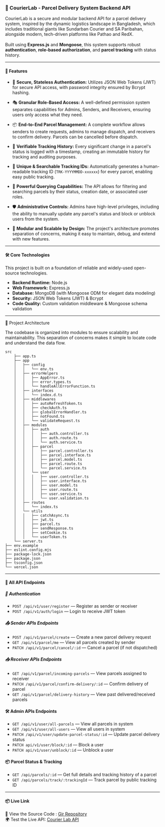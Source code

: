 
### 🚚 CourierLab - Parcel Delivery System Backend API
CourierLab is a secure and modular backend API for a parcel delivery system, inspired by the dynamic logistics landscape in Bangladesh, which includes traditional giants like Sundarban Courier and SA Paribahan, alongside modern, tech-driven platforms like Pathao and RedX.
<br/>
<br/>
 Built using **Express.js** and **Mongoose**, this system supports robust **authentication**, **role-based authorization**, and **parcel tracking** with status history.

---

#### 🚀 Features
- 🔐 **Secure, Stateless Authentication:** Utilizes JSON Web Tokens (JWT) for secure API access, with password integrity ensured by Bcrypt hashing.
- 🎭 **Granular Role-Based Access:** A well-defined permission system separates capabilities for Admins, Senders, and Receivers, ensuring users only access what they need.
- 📦 **End-to-End Parcel Management:** A complete workflow allows senders to create requests, admins to manage dispatch, and receivers to confirm delivery. Parcels can be cancelled before dispatch.

- 📜 **Verifiable Tracking History:** Every significant change in a parcel's status is logged with a timestamp, creating an immutable history for tracking and auditing purposes.

- 🧾 **Unique & Searchable Tracking IDs:** Automatically generates a human-readable tracking ID (`TRK-YYYYMMDD-xxxxxx`) for every parcel, enabling easy public tracking.

- 🔎 **Powerful Querying Capabilities:** The API allows for filtering and searching parcels by their status, creation date, or associated user roles.

- 🛡️ **Administrative Controls:** Admins have high-level privileges, including the ability to manually update any parcel's status and block or unblock users from the system.

- 🧱 **Modular and Scalable by Design:** The project's architecture promotes separation of concerns, making it easy to maintain, debug, and extend with new features.


---

#### 🛠️ Core Technologies
This project is built on a foundation of reliable and widely-used open-source technologies.
- **Backend Runtime:** Node.js
- **Web Framework:** Express.js
- **Database:** MongoDB (with Mongoose ODM for elegant data modeling)
- **Security:** JSON Web Tokens (JWT) & Bcrypt
- **Code Quality:** Custom validation middleware & Mongoose schema validation

---
📁 Project Architecture

The codebase is organized into modules to ensure scalability and maintainability. This separation of concerns makes it simple to locate code and understand the data flow.

```
src
    ├── app.ts
    ├── app
    │   ├── config
    │   │   └── env.ts
    │   ├── errorHelpers
    │   │   ├── AppError.ts
    │   │   ├── error.types.ts
    │   │   └── handleAllErrorFunction.ts
    │   ├── interfaces
    │   │   └── index.d.ts
    │   ├── middlewares
    │   │   ├── autoRefreshToken.ts
    │   │   ├── checkAuth.ts
    │   │   ├── globalErrorHandler.ts
    │   │   ├── notFound.ts
    │   │   └── validateRequest.ts
    │   ├── modules
    │   │   ├── auth
    │   │   │   ├── auth.controller.ts
    │   │   │   ├── auth.route.ts
    │   │   │   └── auth.service.ts
    │   │   ├── parcel
    │   │   │   ├── parcel.controller.ts
    │   │   │   ├── parcel.interface.ts
    │   │   │   ├── parcel.model.ts
    │   │   │   ├── parcel.route.ts
    │   │   │   └── parcel.service.ts
    │   │   └── user
    │   │   │   ├── user.controller.ts
    │   │   │   ├── user.interface.ts
    │   │   │   ├── user.model.ts
    │   │   │   ├── user.route.ts
    │   │   │   ├── user.service.ts
    │   │   │   └── user.validation.ts
    │   ├── routes
    │   │   └── index.ts
    │   └── utils
    │   │   ├── catchAsync.ts
    │   │   ├── jwt.ts
    │   │   ├── parcel.ts
    │   │   ├── sendResponse.ts
    │   │   ├── setCookie.ts
    │   │   └── userToken.ts
    └── server.ts
├── env.example
├── eslint.config.mjs
├── package-lock.json
├── package.json
├── tsconfig.json
└── vercel.json
```
---

#### 📡 All API Endpoints

##### 🔐 Authentication
- `POST /api/v1/user/register` — Register as sender or receiver
- `POST /api/v1/auth/login` — Login to receive JWT token

##### 📤 Sender APIs Endpoints
- `POST /api/v1/parcel/create` — Create a new parcel delivery request
- `GET /api/v1/parcel/me` — View all parcels created by sender
- `PATCH /api/v1/parcel/cancel/:id` — Cancel a parcel (if not dispatched)

##### 📥 Receiver APIs Endpoints
- `GET /api/v1/parcel/incoming-parcels` — View parcels assigned to receiver
- `PATCH /api/v1/parcel/confirm-delivery/:id` — Confirm delivery of parcel
- `GET /api/v1/parcel/delivery-history` — View past delivered/received parcels

#### 🛠 Admin APIs Endpoints
- `GET /api/v1/user/all-parcels` — View all parcels in system
- `GET /api/v1/user/all-users` — View all users in system
- `PATCH /api/v1/user/update-parcel-status/:id` — Update parcel delivery status
- `PATCH api/v1/user/block/:id` — Block  a user
- `PATCH api/v1/user/unblock/:id` — Unblock a user

#### 📦 Parcel Status & Tracking
- `GET /api/parcels/:id` — Get full details and tracking history of a parcel
- `GET /api/parcels/track/:trackingId` — Track parcel by public tracking ID

---

#### 📦 Live Link


🔗 View the Source Code :  [Gir Repository](https://github.com/Sakebul-islam/library-management-system-backend)
<br/>
🌍 Test the Live API: [Courier Lab API](https://courier-lab-backend.vercel.app/)

